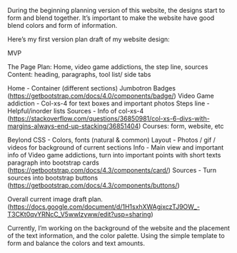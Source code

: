 During the beginning planning version of this website, the designs start to form and blend together. It’s important to make the website have good blend colors and form of information. 

Here’s my first version plan draft of my website design: 

MVP

The Page Plan: Home, video game addictions, the step line, sources
Content: heading, paragraphs, tool list/ side tabs

Home - 
Container (different sections)
Jumbotron 
Badges (https://getbootstrap.com/docs/4.0/components/badge/)
Video Game addiction - 
		Col-xs-4 for text boxes and important photos
Steps line - 
		Helpful/inorder lists 
Sources -
		Info of col-xs-4 (https://stackoverflow.com/questions/36850981/col-xs-6-divs-with-margins-always-end-up-stacking/36851404)
		Courses: form, website, etc 

Beylond 
	CSS - 
		Colors, fonts (natural & common)
	Layout -
		Photos / gif / videos for background of current sections 
	Info -
		Main view and important info of Video game addictions, turn into important
points with short texts paragraph into bootstrap cards (https://getbootstrap.com/docs/4.3/components/card/)
	Sources -
Turn sources into bootstrap buttons (https://getbootstrap.com/docs/4.3/components/buttons/)

Overall current image draft plan. (https://docs.google.com/document/d/1H1sxhXWAgjxczTJ9OW_-T3CKt0qvYRNcC_V5wwIzyww/edit?usp=sharing)

Currently, I’m working on the background of the website and the placement of the text information, and the color palette. Using the simple template to form and balance the colors and text amounts. 
